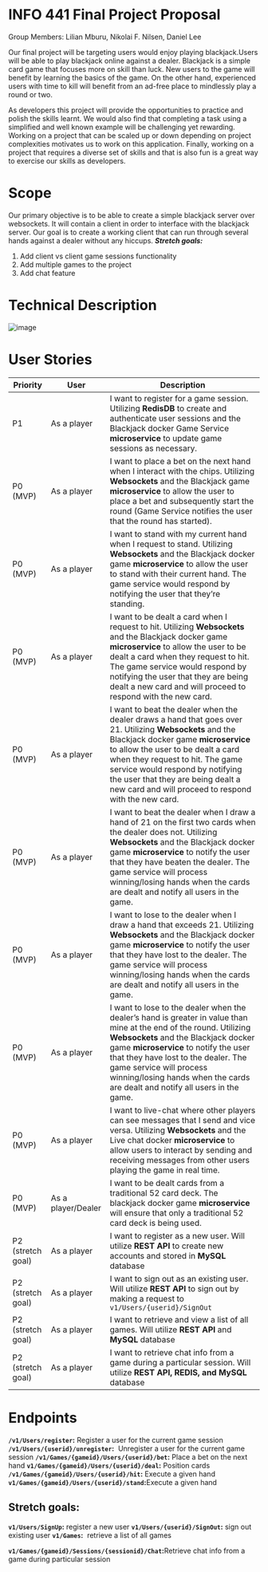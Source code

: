 # INFO 441 Final Project Proposal

Group Members: Lilian Mburu, Nikolai F. Nilsen, Daniel Lee

Our final project will be targeting users would enjoy playing blackjack.Users will be able to play
blackjack online against a dealer. Blackjack is a simple card game that focuses more on skill than luck.
New users to the game will benefit by learning the basics of the game. On the other hand,
experienced users with time to kill will benefit from an ad-free place to mindlessly play a round or
two.

As developers this project will provide the opportunities to practice and polish the skills learnt. We would also find that completing a  task using a simplified and well known example will be challenging yet rewarding. Working on a project that can be scaled up or down depending on project complexities motivates us to work on this application. Finally, working on a project that requires a diverse set of skills and that is also fun is a great way to exercise our skills as developers. 

# Scope

Our primary objective is to be able to create a simple blackjack server over websockets. It will contain
a client in order to interface with the blackjack server. Our goal is to create a working client that can
run through several hands against a dealer without any hiccups.
**_Stretch goals:_**

1. Add client vs client game sessions functionality
2. Add multiple games to the project
3. Add chat feature


# Technical Description
![image](https://i.imgur.com/Yqn3X9T.png)
# User Stories

| Priority          | User               | Description                                                                                                                                                                                                                                                                                                                                               |
|-------------------|--------------------|-----------------------------------------------------------------------------------------------------------------------------------------------------------------------------------------------------------------------------------------------------------------------------------------------------------------------------------------------------------|
| P1                | As a player        | I want to register for a game session. Utilizing **RedisDB** to create and authenticate user sessions and the Blackjack docker Game Service **microservice** to update game sessions as necessary.                                                                                                                                                        |
| P0 (MVP)          | As a player        | I want to place a bet on the next hand when I interact with the chips. Utilizing **Websockets** and the Blackjack game **microservice** to allow the user to place a bet and subsequently start the round (Game Service notifies the user that the round has started).                                                                                    |
| P0 (MVP)          | As a player        | I want to stand with my current hand when I request to stand. Utilizing **Websockets** and the Blackjack docker game **microservice** to allow the user to stand with their current hand. The game service would respond by notifying the user that they’re standing.                                                                                     |
| P0 (MVP)          | As a player        | I want to be dealt a card when I request to hit. Utilizing **Websockets** and the Blackjack docker game **microservice** to allow the user to be dealt a card when they request to hit. The game service would respond by notifying the user that they are being dealt a new card and will proceed to respond with the new card.                          |
| P0 (MVP)          | As a player        | I want to beat the dealer when the dealer draws a hand that goes over 21. Utilizing **Websockets** and the Blackjack docker game **microservice** to allow the user to be dealt a card when they request to hit. The game service would respond by notifying the user that they are being dealt a new card and will proceed to respond with the new card. |
| P0 (MVP)          | As a player        | I want to beat the dealer when I draw a hand of 21 on the first two cards when the dealer does not. Utilizing **Websockets** and the Blackjack docker game **microservice** to notify the user that they have beaten the dealer. The game service will process winning/losing hands when the cards are dealt and notify all users in the game.            |
| P0 (MVP)          | As a player        | I want to lose to the dealer when I draw a hand that exceeds 21. Utilizing **Websockets** and the Blackjack docker game **microservice** to notify the user that they have lost to the dealer. The game service will process winning/losing hands when the cards are dealt and notify all users in the game.                                              |
| P0 (MVP)          | As a player        | I want to lose to the dealer when the dealer’s hand is greater in value than mine at the end of the round. Utilizing **Websockets** and the Blackjack docker game **microservice** to notify the user that they have lost to the dealer. The game service will process winning/losing hands when the cards are dealt and notify all users in the game.    |
| P0 (MVP)          | As a player        | I want to live-chat where other players can see messages that I send and vice versa. Utilizing **Websockets** and the Live chat docker **microservice** to allow users to interact by sending and receiving messages from other users playing the game in real time.                                                                                      |
| P0 (MVP)          | As a player/Dealer | I want to be dealt cards from a traditional 52 card deck. The blackjack docker game **microservice** will ensure that only a traditional 52 card deck is being used.                                                                                                                                                                                      |
| P2 (stretch goal) | As a player        | I want to register as a new user. Will utilize **REST API** to create new accounts and stored in **MySQL** database                                                                                                                                                                                                                                       |
| P2 (stretch goal) | As a player        | I want to sign out as an existing user. Will utilize **REST API** to sign out by making a request to `v1/Users/{userid}/SignOut`                                                                                                                                                                                                                          |
| P2 (stretch goal) | As a player        | I want to retrieve and view a list of all games. Will utilize **REST API** and **MySQL** database                                                                                                                                                                                                                                                         |
| P2 (stretch goal) | As a player        | I want to retrieve chat info from a game during a particular session. Will utilize **REST API, REDIS, and MySQL** database                                                                                                                                                                                                                                |
# Endpoints

**`/v1/Users/register`:** ​Register a user for the current game session
**`/v1/Users/{userid}/unregister`:** ​ Unregister a user for the current game session
**`/v1/Games/{gameid}/Users/{userid}/bet`:** ​ Place a bet on the next hand
**`v1/Games/{gameid}/Users/{userid}/deal`:** ​ Position cards
**`/v1/Games/{gameid}/Users/{userid}/hit`:** ​ Execute a given hand
**`v1/Games/{gameid}/Users/{userid}/stand`:** ​Execute a given hand

## Stretch goals:

**`v1/Users/SignUp`:** ​register a new user
**`v1/Users/{userid}/SignOut`:** ​sign out existing user
**`v1/Games`:** ​ retrieve a list of all games


**`v1/Games/{gameid}/Sessions/{sessionid}/Chat`:** ​Retrieve chat info from a game during particular
session


